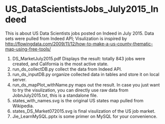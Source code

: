 # US_DataScientistsJobs_July2015_Indeed 

  This is about US Data Scientists jobs posted on Indeed in July 2015. 
  Data sets were pulled from Indeed API; 
  Visulization is inspired by http://flowingdata.com/2009/11/12/how-to-make-a-us-county-thematic-map-using-free-tools/
  1. DS_MarketJuly2015.pdf Displays the result: totally 843 jobs were created, and California is the most active state. 
  2. run_ds_collectDB.py collect the data from Indeed API. 
  3. run_ds_inputDB.py organize collected data in tables and store it on local server. 
  4. run_ds_mapPlot_withName.py maps out the result. In case you just want to try the visulization, you can directly use raw data from JobnJuly2015.txt, this is a standalone file. 
  5. states_with_names.svg is the original US states map pulled from Wikipedia. 
  6. states_DS_Market072015.svg is final visulization of the US job market. 
  7. Jie_LearnMySQL.pptx is some primer on MySQL for your convenience. 
